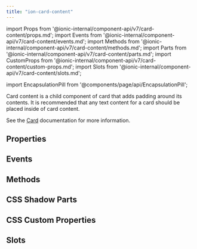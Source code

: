 ```yaml
---
title: "ion-card-content"
---
```

import Props from '@ionic-internal/component-api/v7/card-content/props.md';
import Events from '@ionic-internal/component-api/v7/card-content/events.md';
import Methods from '@ionic-internal/component-api/v7/card-content/methods.md';
import Parts from '@ionic-internal/component-api/v7/card-content/parts.md';
import CustomProps from '@ionic-internal/component-api/v7/card-content/custom-props.md';
import Slots from '@ionic-internal/component-api/v7/card-content/slots.md';

import EncapsulationPill from '@components/page/api/EncapsulationPill';


Card content is a child component of card that adds padding around its contents. It is recommended that any text content for a card should be placed inside of card content.

See the [Card](./card) documentation for more information.


## Properties
<Props />

## Events
<Events />

## Methods
<Methods />

## CSS Shadow Parts
<Parts />

## CSS Custom Properties
<CustomProps />

## Slots
<Slots />
